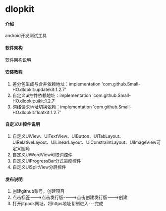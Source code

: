 # dlopkit

#### 介绍
android开发测试工具

#### 软件架构
软件架构说明


#### 安装教程

1.  差分包生成与合并依赖地址：implementation 'com.github.Small-HO.dlopkit:updatekit:1.2.7' 
2.  自定义ui控件依赖地址：implementation 'com.github.Small-HO.dlopkit:uikit:1.2.7' 
3.  网络请求地址切换依赖：implementation 'com.github.Small-HO.dlopkit:floatkit:1.2.7'

#### 自定义UI控件说明

1.  自定义UiView、UiTextView、UiButton、UiTabLayout、UiRelativeLayout、UiLinearLayout、UiConstraintLayout、UiImageView可定义圆角
2.  自定义UiWordView可取词控件
3.  自定义UiProgressBar分式进度控件
4.  自定义UiSplitView分屏控件

#### 发布说明
1. 创建github账号，创建项目
2. 点击标签--->点击发行版---->点击创建发行版--->创建
3. 打开jitpack网址，将https地址复制进入---完成
